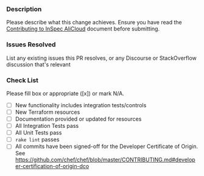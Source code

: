 ### Description

Please describe what this change achieves. Ensure you have read the [Contributing to InSpec AliCloud](https://github.com/chef-customers/inspec-alicloud/CONTRIBUTING.md) document before submitting.

### Issues Resolved

List any existing issues this PR resolves, or any Discourse or StackOverflow discussion that's relevant

### Check List
Please fill box or appropriate ([x]) or mark N/A.
- [ ] New functionality includes integration tests/controls
- [ ] New Terraform resources
- [ ] Documentation provided or updated for resources 
- [ ] All Integration Tests pass
- [ ] All Unit Tests pass
- [ ] `rake lint` passes
- [ ] All commits have been signed-off for the Developer Certificate of Origin. See <https://github.com/chef/chef/blob/master/CONTRIBUTING.md#developer-certification-of-origin-dco>
